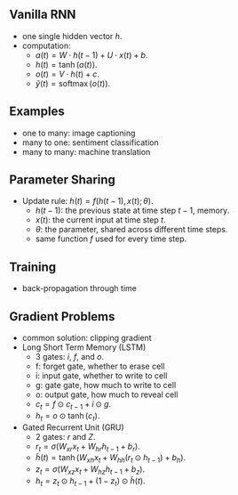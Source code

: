 ## Vanilla RNN

* one single hidden vector $h$.
* computation:
    * $a(t) = W \cdot h(t-1) + U \cdot x(t) + b$.
    * $h(t) = \tanh(a(t))$.
    * $o(t) = V \cdot h(t) + c$.
    * $\hat{y}(t) = \operatorname{softmax}(o(t))$.


## Examples

* one to many: image captioning
* many to one: sentiment classification
* many to many: machine translation


## Parameter Sharing

* Update rule: $h(t) = f(h(t-1),x(t); \theta)$.
    * $h(t-1)$: the previous state at time step $t-1$, memory.
    * $x(t)$: the current input at time step $t$.
    * $\theta$: the parameter, shared across different time steps.
    * same function $f$ used for every time step.


## Training

* back-propagation through time


## Gradient Problems

* common solution: clipping gradient
* Long Short Term Memory (LSTM)
    * 3 gates: $i$, $f$, and $o$.
    * f: forget gate, whether to erase cell
    * i: input gate, whether to write to cell
    * g: gate gate, how much to write to cell
    * o: output gate, how much to reveal cell
    * $c_{t} = f \odot c_{t-1} + i \odot g$.
    * $h_{t} = o \odot \tanh(c_{t})$.
* Gated Recurrent Unit (GRU)
    * 2 gates: $r$ and $Z$.
    * $r_{t} = \sigma(W_{xr}x_{t} + W_{hr}h_{t-1} + b_{r})$.
    * $\tilde{h}(t) = \tanh(W_{xh}x_{t} + W_{hh}(r_{t} \odot h_{t-1}) + b_{h})$.
    * $z_{t} = \sigma(W_{xz}x_{t} + W_{hz}h_{t-1} + b_{z})$.
    * $h_{t} = z_{t} \odot h_{t-1} + (1-z_{t}) \odot \tilde{h}(t)$.
